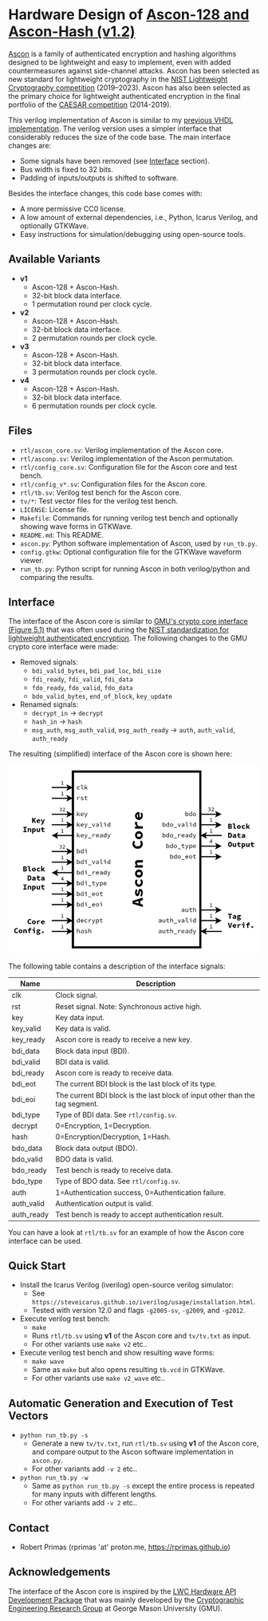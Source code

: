 # Hardware Design of [Ascon-128 and Ascon-Hash (v1.2)](https://ascon.iaik.tugraz.at)

[Ascon](https://ascon.iaik.tugraz.at) is a family of authenticated encryption and hashing algorithms designed to be lightweight and easy to implement, even with added countermeasures against side-channel attacks. Ascon has been selected as new standard for lightweight cryptography in the [NIST Lightweight Cryptography competition](https://www.nist.gov/news-events/news/2023/02/nist-selects-lightweight-cryptography-algorithms-protect-small-devices) (2019–2023). Ascon has also been selected as the primary choice for lightweight authenticated encryption in the final portfolio of the [CAESAR competition](https://competitions.cr.yp.to/caesar.html) (2014-2019).

This verilog implementation of Ascon is similar to my [previous VHDL implementation](https://github.com/ascon/ascon-hardware). The verilog version uses a simpler interface that considerably reduces the size of the code base. The main interface changes are:
- Some signals have been removed (see [Interface](#Interface) section).
- Bus width is fixed to 32 bits.
- Padding of inputs/outputs is shifted to software.

Besides the interface changes, this code base comes with:
- A more permissive CC0 license.
- A low amount of external dependencies, i.e., Python, Icarus Verilog, and optionally GTKWave.
- Easy instructions for simulation/debugging using open-source tools.

## Available Variants

- **v1**
  - Ascon-128 + Ascon-Hash.
  - 32-bit block data interface.
  - 1 permutation round per clock cycle.
- **v2**
  - Ascon-128 + Ascon-Hash.
  - 32-bit block data interface.
  - 2 permutation rounds per clock cycle.
- **v3**
  - Ascon-128 + Ascon-Hash.
  - 32-bit block data interface.
  - 3 permutation rounds per clock cycle.
- **v4**
  - Ascon-128 + Ascon-Hash.
  - 32-bit block data interface.
  - 6 permutation rounds per clock cycle.

## Files

- `rtl/ascon_core.sv`: Verilog implementation of the Ascon core.
- `rtl/asconp.sv`: Verilog implementation of the Ascon permutation.
- `rtl/config_core.sv`: Configuration file for the Ascon core and test bench.
- `rtl/config_v*.sv`: Configuration files for the Ascon core.
- `rtl/tb.sv`: Verilog test bench for the Ascon core.
- `tv/*`: Test vector files for the verilog test bench.
- `LICENSE`: License file.
- `Makefile`: Commands for running verilog test bench and optionally showing wave forms in GTKWave.
- `README.md`: This README.
- `ascon.py`: Python software implementation of Ascon, used by `run_tb.py`.
- `config.gtkw`: Optional configuration file for the GTKWave waveform viewer.
- `run_tb.py`: Python script for running Ascon in both verilog/python and comparing the results.

## Interface

The interface of the Ascon core is similar to [GMU's crypto core interface (Figure 5.1)](https://cryptography.gmu.edu/athena/LWC/LWC_HW_Implementers_Guide.pdf) that was often used during the [NIST standardization for lightweight authenticated encryption](https://csrc.nist.gov/projects/lightweight-cryptography/).
The following changes to the GMU crypto core interface were made:
- Removed signals:
  - `bdi_valid_bytes`, `bdi_pad_loc`, `bdi_size`
  - `fdi_ready`, `fdi_valid`, `fdi_data`
  - `fdo_ready`, `fdo_valid`, `fdo_data`
  - `bdo_valid_bytes`, `end_of_block`, `key_update`
- Renamed signals:
  - `decrypt_in` -> `decrypt`
  - `hash_in` -> `hash`
  - `msg_auth`, `msg_auth_valid`, `msg_auth_ready` -> `auth`, `auth_valid`, `auth_ready` 

The resulting (simplified) interface of the Ascon core is shown here:

![Ascon Core Interface](interface.png "Ascon Core Interface")

The following table contains a description of the interface signals:

| **Name**   | **Description**                                                              |
| ---------- | ---------------------------------------------------------------------------- |
| clk        | Clock signal.                                                                |
| rst        | Reset signal. Note: Synchronous active high.                                 |
| key        | Key data input.                                                              |
| key_valid  | Key data is valid.                                                           |
| key_ready  | Ascon core is ready to receive a new key.                                    |
| bdi_data   | Block data input (BDI).                                                      |
| bdi_valid  | BDI data is valid.                                                           |
| bdi_ready  | Ascon core is ready to receive data.                                         |
| bdi_eot    | The current BDI block is the last block of its type.                         |
| bdi_eoi    | The current BDI block is the last block of input other than the tag segment. |
| bdi_type   | Type of BDI data. See `rtl/config.sv`.                                       |
| decrypt    | 0=Encryption, 1=Decryption.                                                  |
| hash       | 0=Encryption/Decryption, 1=Hash.                                             |
| bdo_data   | Block data output (BDO).                                                     |
| bdo_valid  | BDO data is valid.                                                           |
| bdo_ready  | Test bench is ready to receive data.                                         |
| bdo_type   | Type of BDO data. See `rtl/config.sv`.                                       |
| auth       | 1=Authentication success, 0=Authentication failure.                          |
| auth_valid | Authentication output is valid.                                              |
| auth_ready | Test bench is ready to accept authentication result.                         |

You can have a look at `rtl/tb.sv` for an example of how the Ascon core interface can be used.

## Quick Start

- Install the Icarus Verilog (iverilog) open-source verilog simulator:
  - See `https://steveicarus.github.io/iverilog/usage/installation.html`.
  - Tested with version 12.0 and flags `-g2005-sv`, `-g2009`, and `-g2012`.
- Execute verilog test bench:
  - `make`
  - Runs `rtl/tb.sv` using **v1** of the Ascon core and `tv/tv.txt` as input.
  - For other variants use `make v2` etc..
- Execute verilog test bench and show resulting wave forms:
  - `make wave`
  - Same as `make` but also opens resulting `tb.vcd` in GTKWave.
  - For other variants use `make v2_wave` etc..

## Automatic Generation and Execution of Test Vectors

- `python run_tb.py -s`
  - Generate a new `tv/tv.txt`, run `rtl/tb.sv` using **v1** of the Ascon core, and compare output to the Ascon software implementation in `ascon.py`.
  - For other variants add `-v 2` etc..
- `python run_tb.py -w`
  - Same as `python run_tb.py -s` except the entire process is repeated for many inputs with different lengths.
  - For other variants add `-v 2` etc..

## Contact

- Robert Primas (rprimas 'at' proton.me, https://rprimas.github.io)

## Acknowledgements

The interface of the Ascon core is inspired by the [LWC Hardware API Development Package](https://github.com/GMUCERG/LWC) that was mainly developed by the [Cryptographic Engineering Research Group](https://cryptography.gmu.edu) at George Mason University (GMU).

